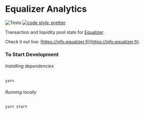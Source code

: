 # Equalizer Analytics

![Tests](https://github.com/Uniswap/uniswap-info/workflows/Tests/badge.svg)
[![code style: prettier](https://img.shields.io/badge/code_style-prettier-ff69b4.svg?style=flat-square)](https://github.com/prettier/prettier)

Transaction and liquidity pool stats for [Equalizer](https://equalizer.fi).

Check it out live: [https://info.equalizer.fi](https://info.equalizer.fi).

### To Start Development

###### Installing dependencies
```bash
yarn
```

###### Running locally
```bash
yarn start
```
